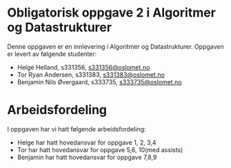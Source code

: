 # Obligatorisk oppgave 2 i Algoritmer og Datastrukturer

Denne oppgaven er en innlevering i Algoritmer og Datastrukturer.
Oppgaven er levert av følgende studenter:
* Helge Helland, s331356, s331356@oslomet.no
* Tor Ryan Andersen, s331383, s331383@oslomet.no
* Benjamin Nils Øvergaard, s333735, s333735@oslomet.no

# Arbeidsfordeling

I oppgaven har vi hatt følgende arbeidsfordeling:
* Helge har hatt hovedansvar for oppgave 1, 2, 3,4
* Tor har hatt hovedansvar for oppgave 5,6, 10(med assists)
* Benjamin har hatt hovedansvar for oppgave 7,8,9
